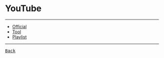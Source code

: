 # YouTube

---

- [Official](https://www.youtube.com/)
- [Tool](./YouTube/Tool.md)
- [Playlist](./YouTube/Playlist.md)

---

[<kbd> Back </kbd>](./../Storage.md)
